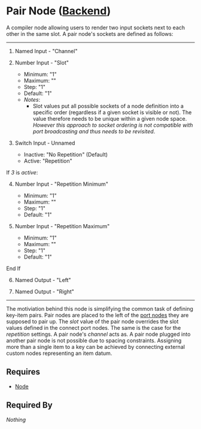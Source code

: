 # Pair Node ([Backend](../../backend.md))

A compiler node allowing users to render two input sockets next to each other in the same slot. A pair node's sockets are defined as follows:

___

1. Named Input - "Channel"

2. Number Input - "Slot"<br>
    - Minimum: "1"
    - Maximum: ""
    - Step: "1"
    - Default: "1"
    - *Notes*:
        - Slot values put all possible sockets of a node definition into a specific order (regardless if a given socket is visible or not). The value therefore needs to be unique within a given node space. *However this approach to socket ordering is not compatible with port broadcasting and thus needs to be revisited*.

3. Switch Input - Unnamed<br>
    - Inactive: "No Repetition" (Default)
    - Active: "Repetition"

If *3* is *active*:<br>

4. Number Input - "Repetition Minimum"
    - Minimum: "1"
    - Maximum: ""
    - Step: "1"
    - Default: "1"

5. Number Input - "Repetition Maximum"
    - Minimum: "1"
    - Maximum: ""
    - Step: "1"
    - Default: "1"

End If

6. Named Output - "Left"

7. Named Output - "Right"

___

The motiviation behind this node is simplifying the common task of defining key-item pairs. Pair nodes are placed to the left of the [port nodes](./port.md) they are supposed to pair up. The *slot* value of the pair node overrides the slot values defined in the connect port nodes. The same is the case for the *repetition* settings. A pair node's *channel* acts as. A pair node plugged into another pair node is not possible due to spacing constraints. Assigning more than a single item to a key can be achieved by connecting external custom nodes representing an item datum.

## Requires

- [Node](../node.md)

## Required By

*Nothing*
